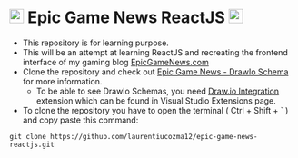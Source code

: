 # <img src="https://user-images.githubusercontent.com/25181517/183897015-94a058a6-b86e-4e42-a37f-bf92061753e5.png" alt="react" width="25" height="25"/> Epic Game News ReactJS <img src="https://user-images.githubusercontent.com/25181517/183897015-94a058a6-b86e-4e42-a37f-bf92061753e5.png" alt="react" width="25" height="25"/>

- This repository is for learning purpose.
- This will be an attempt at learning ReactJS and recreating the frontend interface of my gaming blog [EpicGameNews.com](https://epicgamenews.com/)
- Clone the repository and check out [Epic Game News - DrawIo Schema](https://github.com/laurentiucozma12/epic-game-news-reactjs/blob/master/epic-game-news.drawio) for more information.
  - To be able to see DrawIo Schemas, you need [Draw.io Integration](https://marketplace.visualstudio.com/items?itemName=hediet.vscode-drawio) extension which can be found in Visual Studio Extensions page.
- To clone the repository you have to open the terminal ( Ctrl + Shift + ` ) and copy paste this command:
```
git clone https://github.com/laurentiucozma12/epic-game-news-reactjs.git
```
